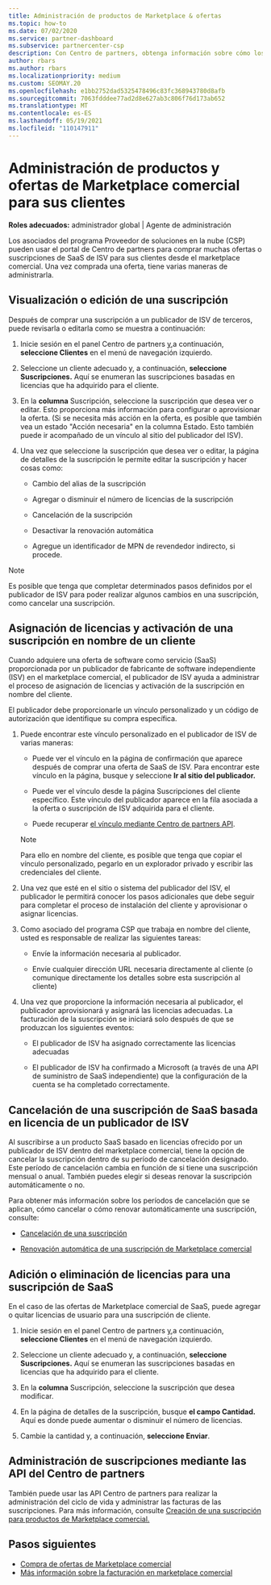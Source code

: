 ```yaml
---
title: Administración de productos de Marketplace & ofertas
ms.topic: how-to
ms.date: 07/02/2020
ms.service: partner-dashboard
ms.subservice: partnercenter-csp
description: Con Centro de partners, obtenga información sobre cómo los proveedores de soluciones en la nube pueden administrar las ofertas de ISV de terceros adquiridas para los clientes del marketplace comercial.
author: rbars
ms.author: rbars
ms.localizationpriority: medium
ms.custom: SEOMAY.20
ms.openlocfilehash: e1bb2752dad5325478496c83fc368943780d8afb
ms.sourcegitcommit: 7063fdddee77ad2d8e627ab3c806f76d173ab652
ms.translationtype: MT
ms.contentlocale: es-ES
ms.lasthandoff: 05/19/2021
ms.locfileid: "110147911"
---
```

# <a name="manage-commercial-marketplace-products-and-offers-for-your-customers"></a>Administración de productos y ofertas de Marketplace comercial para sus clientes


**Roles adecuados:** administrador global | Agente de administración

Los asociados del programa Proveedor de soluciones en la nube (CSP) pueden usar el portal de Centro de partners para comprar muchas ofertas o suscripciones de SaaS de ISV para sus clientes desde el marketplace comercial. Una vez comprada una oferta, tiene varias maneras de administrarla.

## <a name="view-or-edit-a-subscription"></a>Visualización o edición de una suscripción

Después de comprar una suscripción a un publicador de ISV de terceros, puede revisarla o editarla como se muestra a continuación:

1. Inicie sesión en el panel Centro de partners [y,](https://partner.microsoft.com/dashboard)a continuación, **seleccione Clientes** en el menú de navegación izquierdo.

2. Seleccione un cliente adecuado y, a continuación, **seleccione Suscripciones.** Aquí se enumeran las suscripciones basadas en licencias que ha adquirido para el cliente.

3. En la **columna** Suscripción, seleccione la suscripción que desea ver o editar. Esto proporciona más información para configurar o aprovisionar la oferta. (Si se necesita más acción en la oferta, es posible que también vea un estado "Acción necesaria" en la columna Estado. Esto también puede ir acompañado de un vínculo al sitio del publicador del ISV).

4. Una vez que seleccione la suscripción que desea ver o editar, la página de detalles de la suscripción le permite editar la suscripción y hacer cosas como:

    - Cambio del alias de la suscripción

    - Agregar o disminuir el número de licencias de la suscripción

    - Cancelación de la suscripción

    - Desactivar la renovación automática

    - Agregue un identificador de MPN de revendedor indirecto, si procede.

> [!NOTE]
> Es posible que tenga que completar determinados pasos definidos por el publicador de ISV para poder realizar algunos cambios en una suscripción, como cancelar una suscripción.

## <a name="assign-licenses-and-activate-a-subscription-on-behalf-of-a-customer"></a>Asignación de licencias y activación de una suscripción en nombre de un cliente

Cuando adquiere una oferta de software como servicio (SaaS) proporcionada por un publicador de fabricante de software independiente (ISV) en el marketplace comercial, el publicador de ISV ayuda a administrar el proceso de asignación de licencias y activación de la suscripción en nombre del cliente.

El publicador debe proporcionarle un vínculo personalizado y un código de autorización que identifique su compra específica.

1. Puede encontrar este vínculo personalizado en el publicador de ISV de varias maneras:

   - Puede ver el vínculo en la página de confirmación que aparece después de comprar una oferta de SaaS de ISV. Para encontrar este vínculo en la página, busque y seleccione **Ir al sitio del publicador.**

   - Puede ver el vínculo desde la página Suscripciones del cliente específico. Este vínculo del publicador aparece en la fila asociada a la oferta o suscripción de ISV adquirida para el cliente.

   - Puede recuperar [el vínculo mediante Centro de partners API](/partner-center/develop/get-activation-link-by-order-line-item).

   > [!NOTE]
   > Para ello en nombre del cliente, es posible que tenga que copiar el vínculo personalizado, pegarlo en un explorador privado y escribir las credenciales del cliente.

2. Una vez que esté en el sitio o sistema del publicador del ISV, el publicador le permitirá conocer los pasos adicionales que debe seguir para completar el proceso de instalación del cliente y aprovisionar o asignar licencias.

3. Como asociado del programa CSP que trabaja en nombre del cliente, usted es responsable de realizar las siguientes tareas:

    - Envíe la información necesaria al publicador.

    - Envíe cualquier dirección URL necesaria directamente al cliente (o comunique directamente los detalles sobre esta suscripción al cliente)

4. Una vez que proporcione la información necesaria al publicador, el publicador aprovisionará y asignará las licencias adecuadas. La facturación de la suscripción se iniciará solo después de que se produzcan los siguientes eventos:

    - El publicador de ISV ha asignado correctamente las licencias adecuadas

    - El publicador de ISV ha confirmado a Microsoft (a través de una API de suministro de SaaS independiente) que la configuración de la cuenta se ha completado correctamente.

## <a name="cancel-a-license-based-saas-subscription-from-an-isv-publisher"></a>Cancelación de una suscripción de SaaS basada en licencia de un publicador de ISV

Al suscribirse a un producto SaaS basado en licencias ofrecido por un publicador de ISV dentro del marketplace comercial, tiene la opción de cancelar la suscripción dentro de su período de cancelación designado. Este período de cancelación cambia en función de si tiene una suscripción mensual o anual. También puedes elegir si deseas renovar la suscripción automáticamente o no.

Para obtener más información sobre los períodos de cancelación que se aplican, cómo cancelar o cómo renovar automáticamente una suscripción, consulte:

- [Cancelación de una suscripción](create-a-new-subscription.md#cancel-a-subscription)

- [Renovación automática de una suscripción de Marketplace comercial](create-a-new-subscription.md#choose-whether-to-automatically-renew-a-commercial-marketplace-subscription)

## <a name="add-or-remove-licenses-for-a-saas-subscription"></a>Adición o eliminación de licencias para una suscripción de SaaS

En el caso de las ofertas de Marketplace comercial de SaaS, puede agregar o quitar licencias de usuario para una suscripción de cliente.

1. Inicie sesión en el panel Centro de partners [y,](https://partner.microsoft.com/dashboard)a continuación, **seleccione Clientes** en el menú de navegación izquierdo.

2. Seleccione un cliente adecuado y, a continuación, **seleccione Suscripciones.** Aquí se enumeran las suscripciones basadas en licencias que ha adquirido para el cliente.

3. En la **columna** Suscripción, seleccione la suscripción que desea modificar.

4. En la página de detalles de la suscripción, busque **el campo Cantidad.** Aquí es donde puede aumentar o disminuir el número de licencias.

5. Cambie la cantidad y, a continuación, **seleccione Enviar**.

## <a name="manage-subscriptions-using-partner-center-apis"></a>Administración de suscripciones mediante las API del Centro de partners

También puede usar las API Centro de partners para realizar la administración del ciclo de vida y administrar las facturas de las suscripciones. Para más información, consulte [Creación de una suscripción para productos de Marketplace comercial.](/partner-center/develop/create-subscription-azure-marketplace-products)

## <a name="next-steps"></a>Pasos siguientes

- [Compra de ofertas de Marketplace comercial](csp-commercial-marketplace-purchase.md)
- [Más información sobre la facturación en marketplace comercial](csp-commercial-marketplace-billing.md)